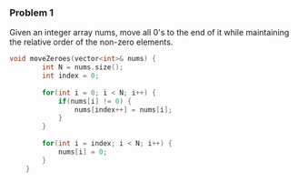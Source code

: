 ### Problem 1
Given an integer array nums, move all 0's to the end of it while maintaining the relative order of the non-zero elements.

```cpp
void moveZeroes(vector<int>& nums) {
        int N = nums.size();
        int index = 0;
        
        for(int i = 0; i < N; i++) {
            if(nums[i] != 0) {
                nums[index++] = nums[i];
            }
        }
        
        for(int i = index; i < N; i++) {
            nums[i] = 0;
        }
    }
```